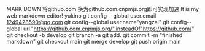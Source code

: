 MARK DOWN
将github.com 换为github.com.cnpmjs.org即可实现加速
It is my web markdown editor! yukino git config --global user.email 1249428590@qq.com
git config--global user.name"yangzai"
git config--global url."https://github.com.cnpmjs.org/".insteadOf"https://github.com/"
git checkout -b develop
git branch -a
git add.
git commit -m "finished markdown"
git checkout main
git merge develop
git push origin main
